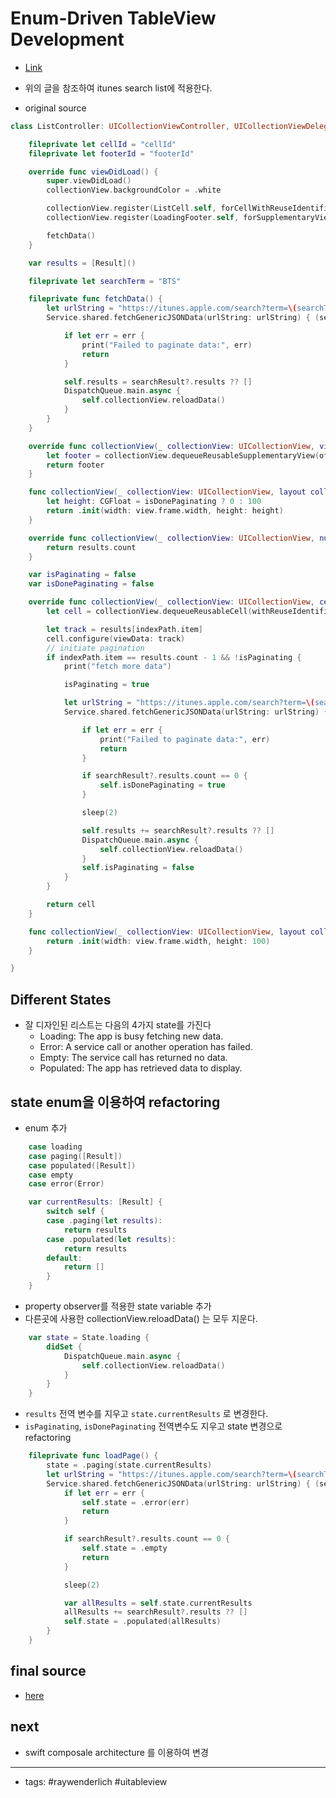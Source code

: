 # Enum-Driven TableView Development
- [Link](https://www.raywenderlich.com/5542-enum-driven-tableview-development)
- 위의 글을 참조하여 itunes search list에 적용한다. 

- original source 
```swift
class ListController: UICollectionViewController, UICollectionViewDelegateFlowLayout {

    fileprivate let cellId = "cellId"
    fileprivate let footerId = "footerId"

    override func viewDidLoad() {
        super.viewDidLoad()
        collectionView.backgroundColor = .white

        collectionView.register(ListCell.self, forCellWithReuseIdentifier: cellId)
        collectionView.register(LoadingFooter.self, forSupplementaryViewOfKind: UICollectionView.elementKindSectionFooter, withReuseIdentifier: footerId)

        fetchData()
    }

    var results = [Result]()

    fileprivate let searchTerm = "BTS"

    fileprivate func fetchData() {
        let urlString = "https://itunes.apple.com/search?term=\(searchTerm)&offset=0&limit=20"
        Service.shared.fetchGenericJSONData(urlString: urlString) { (searchResult: SearchResult?, err) in

            if let err = err {
                print("Failed to paginate data:", err)
                return
            }

            self.results = searchResult?.results ?? []
            DispatchQueue.main.async {
                self.collectionView.reloadData()
            }
        }
    }

    override func collectionView(_ collectionView: UICollectionView, viewForSupplementaryElementOfKind kind: String, at indexPath: IndexPath) -> UICollectionReusableView {
        let footer = collectionView.dequeueReusableSupplementaryView(ofKind: kind, withReuseIdentifier: footerId, for: indexPath)
        return footer
    }

    func collectionView(_ collectionView: UICollectionView, layout collectionViewLayout: UICollectionViewLayout, referenceSizeForFooterInSection section: Int) -> CGSize {
        let height: CGFloat = isDonePaginating ? 0 : 100
        return .init(width: view.frame.width, height: height)
    }

    override func collectionView(_ collectionView: UICollectionView, numberOfItemsInSection section: Int) -> Int {
        return results.count
    }

    var isPaginating = false
    var isDonePaginating = false

    override func collectionView(_ collectionView: UICollectionView, cellForItemAt indexPath: IndexPath) -> UICollectionViewCell {
        let cell = collectionView.dequeueReusableCell(withReuseIdentifier: cellId, for: indexPath) as! ListCell

        let track = results[indexPath.item]
        cell.configure(viewData: track)
        // initiate pagination
        if indexPath.item == results.count - 1 && !isPaginating {
            print("fetch more data")

            isPaginating = true

            let urlString = "https://itunes.apple.com/search?term=\(searchTerm)&offset=\(results.count)&limit=20"
            Service.shared.fetchGenericJSONData(urlString: urlString) { (searchResult: SearchResult?, err) in

                if let err = err {
                    print("Failed to paginate data:", err)
                    return
                }

                if searchResult?.results.count == 0 {
                    self.isDonePaginating = true
                }

                sleep(2)

                self.results += searchResult?.results ?? []
                DispatchQueue.main.async {
                    self.collectionView.reloadData()
                }
                self.isPaginating = false
            }
        }

        return cell
    }

    func collectionView(_ collectionView: UICollectionView, layout collectionViewLayout: UICollectionViewLayout, sizeForItemAt indexPath: IndexPath) -> CGSize {
        return .init(width: view.frame.width, height: 100)
    }

}

```

## Different States
- 잘 디자인된 리스트는 다음의 4가지 state를 가진다
	- Loading: The app is busy fetching new data.
	- Error: A service call or another operation has failed.
	- Empty: The service call has returned no data.
	- Populated: The app has retrieved data to display.

## state enum을 이용하여 refactoring
- enum 추가 
```swift
    case loading
    case paging([Result])
    case populated([Result])
    case empty
    case error(Error)

    var currentResults: [Result] {
        switch self {
        case .paging(let results):
            return results
        case .populated(let results):
            return results
        default:
            return []
        }
    }

```

- property observer를 적용한 state variable 추가 
- 다른곳에 사용한 collectionView.reloadData() 는 모두 지운다.
```swift
    var state = State.loading {
        didSet {
            DispatchQueue.main.async {
                self.collectionView.reloadData()
            }
        }
    }

```

- `results` 전역 변수를 지우고 `state.currentResults` 로 변경한다. 
- `isPaginating`, `isDonePaginating` 전역변수도 지우고 state 변경으로 refactoring

```swift
    fileprivate func loadPage() {
        state = .paging(state.currentResults)
        let urlString = "https://itunes.apple.com/search?term=\(searchTerm)&offset=\(state.currentResults.count)&limit=20"
        Service.shared.fetchGenericJSONData(urlString: urlString) { (searchResult: SearchResult?, err) in
            if let err = err {
                self.state = .error(err)
                return
            }

            if searchResult?.results.count == 0 {
                self.state = .empty
                return
            }

            sleep(2)

            var allResults = self.state.currentResults
            allResults += searchResult?.results ?? []
            self.state = .populated(allResults)
        }
    }
```

## final source 
 - [here](https://github.com/wonkwh/BlogShowcase/blob/develop/BlogShowcase/BlogShowcase/showcase/EnumListController.swift)

## next 
 - swift composale architecture 를 이용하여 변경 

----
- tags: #raywenderlich #uitableview